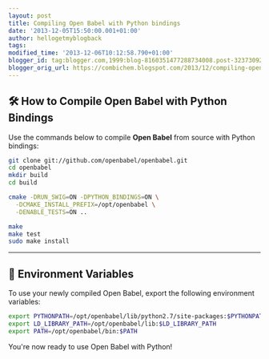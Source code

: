 ```yaml
---
layout: post
title: Compiling Open Babel with Python bindings
date: '2013-12-05T15:50:00.001+01:00'
author: hellogetmyblogback
tags:
modified_time: '2013-12-06T10:12:58.790+01:00'
blogger_id: tag:blogger.com,1999:blog-8160351477288734008.post-3237309238512978976
blogger_orig_url: https://combichem.blogspot.com/2013/12/compiling-open-babel-with-python.html
---
```


## 🛠️ How to Compile Open Babel with Python Bindings

Use the commands below to compile **Open Babel** from source with Python bindings:

```bash
git clone git://github.com/openbabel/openbabel.git
cd openbabel
mkdir build
cd build

cmake -DRUN_SWIG=ON -DPYTHON_BINDINGS=ON \
  -DCMAKE_INSTALL_PREFIX=/opt/openbabel \
  -DENABLE_TESTS=ON ..

make
make test
sudo make install
```

---

## 🧪 Environment Variables

To use your newly compiled Open Babel, export the following environment variables:

```bash
export PYTHONPATH=/opt/openbabel/lib/python2.7/site-packages:$PYTHONPATH
export LD_LIBRARY_PATH=/opt/openbabel/lib:$LD_LIBRARY_PATH
export PATH=/opt/openbabel/bin:$PATH
```

You're now ready to use Open Babel with Python!
